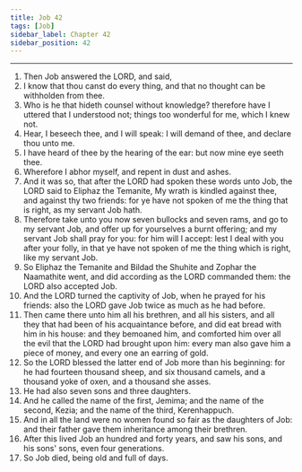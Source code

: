 ```yaml
---
title: Job 42
tags: [Job]
sidebar_label: Chapter 42
sidebar_position: 42
---
```


---
1. Then Job answered the LORD, and said,
2. I know that thou canst do every thing, and that no thought can be withholden from thee.
3. Who is he that hideth counsel without knowledge? therefore have I uttered that I understood not; things too wonderful for me, which I knew not.
4. Hear, I beseech thee, and I will speak: I will demand of thee, and declare thou unto me.
5. I have heard of thee by the hearing of the ear: but now mine eye seeth thee.
6. Wherefore I abhor myself, and repent in dust and ashes.
7. And it was so, that after the LORD had spoken these words unto Job, the LORD said to Eliphaz the Temanite, My wrath is kindled against thee, and against thy two friends: for ye have not spoken of me the thing that is right, as my servant Job hath.
8. Therefore take unto you now seven bullocks and seven rams, and go to my servant Job, and offer up for yourselves a burnt offering; and my servant Job shall pray for you: for him will I accept: lest I deal with you after your folly, in that ye have not spoken of me the thing which is right, like my servant Job.
9. So Eliphaz the Temanite and Bildad the Shuhite and Zophar the Naamathite went, and did according as the LORD commanded them: the LORD also accepted Job.
10. And the LORD turned the captivity of Job, when he prayed for his friends: also the LORD gave Job twice as much as he had before.
11. Then came there unto him all his brethren, and all his sisters, and all they that had been of his acquaintance before, and did eat bread with him in his house: and they bemoaned him, and comforted him over all the evil that the LORD had brought upon him: every man also gave him a piece of money, and every one an earring of gold.
12. So the LORD blessed the latter end of Job more than his beginning: for he had fourteen thousand sheep, and six thousand camels, and a thousand yoke of oxen, and a thousand she asses.
13. He had also seven sons and three daughters.
14. And he called the name of the first, Jemima; and the name of the second, Kezia; and the name of the third, Kerenhappuch.
15. And in all the land were no women found so fair as the daughters of Job: and their father gave them inheritance among their brethren.
16. After this lived Job an hundred and forty years, and saw his sons, and his sons' sons, even four generations.
17. So Job died, being old and full of days.